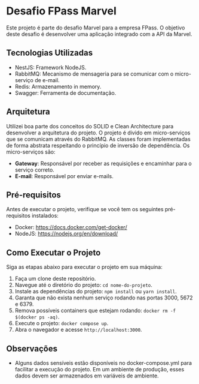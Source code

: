 # Desafio FPass Marvel

Este projeto é parte do desafio Marvel para a empresa FPass. O objetivo deste desafio é desenvolver uma aplicação integrado com a API da Marvel.

## Tecnologias Utilizadas

- NestJS: Framework NodeJS.
- RabbitMQ: Mecanismo de mensageria para se comunicar com o micro-serviço de e-mail.
- Redis: Armazenamento in memory.
- Swagger: Ferramenta de documentação.

## Arquitetura

Utilizei boa parte dos conceitos do SOLID e Clean Architecture para desenvolver a arquitetura do projeto. O projeto é divido em micro-serviços que se comunicam através do RabbitMQ. As classes foram implementadas de forma abstrata respeitando o princípio de inversão de dependência. Os micro-serviços são:

- **Gateway**: Responsável por receber as requisições e encaminhar para o serviço correto.
- **E-mail**: Responsável por enviar e-mails.

## Pré-requisitos

Antes de executar o projeto, verifique se você tem os seguintes pré-requisitos instalados:

- Docker: https://docs.docker.com/get-docker/
- NodeJS: https://nodejs.org/en/download/

## Como Executar o Projeto

Siga as etapas abaixo para executar o projeto em sua máquina:

1. Faça um clone deste repositório.
2. Navegue até o diretório do projeto: `cd nome-do-projeto`.
3. Instale as dependências do projeto: `npm install` ou `yarn install`.
4. Garanta que não exista nenhum serviço rodando nas portas 3000, 5672 e 6379.
5. Remova possíveis containers que estejam rodando: `docker rm -f $(docker ps -aq)`.
6. Execute o projeto: `docker compose up`.
7. Abra o navegador e acesse `http://localhost:3000`.

## Observações

- Alguns dados sensíveis estão disponíveis no docker-compose.yml para facilitar a execução do projeto. Em um ambiente de produção, esses dados devem ser armazenados em variáveis de ambiente.
